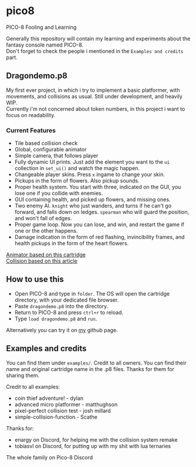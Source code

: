 # pico8
PICO-8 Fooling and Learning

Generally this repository will contain my learning and experiments about the fantasy console named PICO-8.  
Don't forget to check the people i mentioned in the `Examples and credits` part.

## Dragondemo.p8
My first ever project, in which i try to implement a basic platformer, with movements, and collisions as usual. Still under development, and heavily WIP.  
Currently i'm not concerned about token numbers, in this project i want to focus on readability.

### Current Features
* Tile based collision check
* Global, configurable animator
* Simple camera, that follows player
* Fully dynamic UI prints. Just add the element you want to the `ui` collection in `set_ui()` and watch the magic happen.
* Changeable player skins. Press `x` ingame to change your skin.
* Pickups in the form of flowers. Also pickup sounds.
* Proper health system. You start with three, indicated on the GUI, you lose one if you collide with enemies.
* GUI containing health, and picked up flowers, and missing ones.
* Two enemy AI. `knight` who just wanders, and turns if he can't go forward, and falls down on ledges. `spearman` who will guard the position, and won't fall of edges.
* Proper game loop. Now you can lose, and win, and restart the game if one or the other happens.
* Damage indication in the form of red flashing, invincibility frames, and health pickups in the form of the heart flowers.


[Animator based on this cartridge](https://www.lexaloffle.com/bbs/?tid=3115 "Simple Animation Function")  
[Collision based on this article](http://gamedev.docrobs.co.uk/first-steps-in-pico-8-easy-collisions-with-map-tiles "First Steps in PICO-8: Easy Collisions with Map Tiles")

## How to use this
* Open PICO-8 and type in `folder`. The OS will open the cartridge directory, with your dedicated file browser.
* Paste `dragondemo.p8` into the directory.
* Return to PICO-8 and press `ctrl+r` to reload.
* Type `load dragondemo.p8` and `run`.

Alternatively you can try it on [my](https://achie72.github.io/pico8/) github page.

## Examples and credits
You can find them under `examples/`. Credit to all owners. You can find their name and original cartridge name in the .p8 files. Thanks for them for sharing them.

Credit to all examples:
* coin thief adventure! - dylan
* advanced micro platformer - matthughson
* pixel-perfect collision test - josh millard
* simple-collision-function - Scathe

Thanks for:  
* enargy on Discord, for helping me with the collision system remake
* tobiasvl on Discord, for putting up with my shit with lua ternaries

The whole family on Pico-8 Discord
